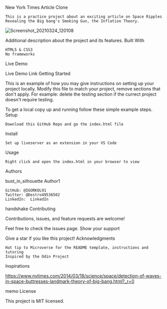 New York Times Article Clone

    This is a practice project about an exciting article on Space Ripples Revealing the Big bang's Smoking Gun, the Inflation Theory.

![Screenshot_20210324_120108](https://user-images.githubusercontent.com/73760803/112308587-9659f300-8ca2-11eb-9a0c-1528803f39d3.png)

Additional description about the project and its features.
Built With

    HTML5 & CSS3
    No frameworks

Live Demo

Live Demo Link
Getting Started

This is an example of how you may give instructions on setting up your project locally. Modify this file to match your project, remove sections that don't apply. For example: delete the testing section if the currect project doesn't require testing.

To get a local copy up and running follow these simple example steps.
Setup

    Download this GitHub Repo and go the index.html file

Install

    Set up liveserver as an extension in your VS Code

Usage

    Right click and open the index.html in your browser to view

Authors

bust_in_silhouette Author1

    GitHub: @IGORKOL91
    Twitter: @Destro49536502
    LinkedIn:  LinkedIn

handshake Contributing

Contributions, issues, and feature requests are welcome!

Feel free to check the issues page.
Show your support

Give a star if you like this project!
Acknowledgments

    Hat tip to Microverse for the README template, instructions and tutoring
    Inspired by the Odin Project

Inspirations

   https://www.nytimes.com/2014/03/18/science/space/detection-of-waves-in-space-buttresses-landmark-theory-of-big-bang.html?_r=0

memo License

This project is MIT licensed.
